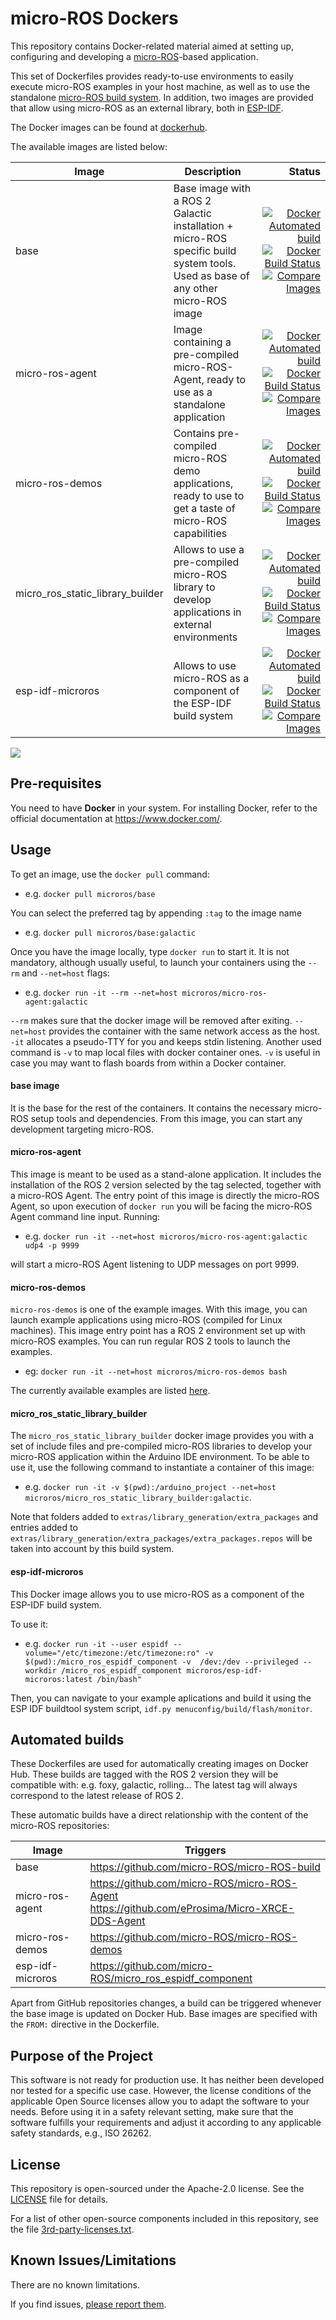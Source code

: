 # micro-ROS Dockers

This repository contains Docker-related material aimed at setting up, configuring and developing a [micro-ROS](https://microros.github.io/)-based application.

This set of Dockerfiles provides ready-to-use environments to easily execute micro-ROS examples in your host machine, as well as to use the standalone [micro-ROS build system](https://github.com/micro-ROS/micro_ros_setup).
In addition, two images are provided that allow using micro-ROS as an external library, both in [ESP-IDF](https://github.com/micro-ROS/micro_ros_espidf_component/tree/galactic/docker).

The Docker images can be found at [dockerhub](https://hub.docker.com/u/microros).

The available images are listed below:

| Image                            | Description                                                                                                                     |                                                                                                                                                                                                                                                                                                                                                                                                                                                                                                                                                                                              Status |
| -------------------------------- | ------------------------------------------------------------------------------------------------------------------------------- | --------------------------------------------------------------------------------------------------------------------------------------------------------------------------------------------------------------------------------------------------------------------------------------------------------------------------------------------------------------------------------------------------------------------------------------------------------------------------------------------------------------------------------------------------------------------------------------------------: |
| base                             | Base image with a ROS 2 Galactic installation + micro-ROS specific build system tools. Used as base of any other micro-ROS image |                                                                                                                                                                         [![Docker Automated build](https://img.shields.io/docker/cloud/automated/microros/base.svg?logo=docker)](https://hub.docker.com/r/microros/base/)[![Docker Build Status](https://img.shields.io/docker/cloud/build/microros/base.svg?logo=docker)](https://hub.docker.com/r/microros/base/)[![Compare Images](https://images.microbadger.com/badges/image/microros/base.svg)](https://microbadger.com/images/microros/base) |
| micro-ros-agent                  | Image containing a pre-compiled micro-ROS-Agent, ready to use as a standalone application                                       |                                                                                                       [![Docker Automated build](https://img.shields.io/docker/cloud/automated/microros/micro-ros-agent.svg?logo=docker)](https://hub.docker.com/r/microros/micro-ros-agent/)[![Docker Build Status](https://img.shields.io/docker/cloud/build/microros/micro-ros-agent.svg?logo=docker)](https://hub.docker.com/r/microros/micro-ros-agent/)[![Compare Images](https://images.microbadger.com/badges/image/microros/micro-ros-agent.svg)](https://microbadger.com/images/microros/micro-ros-agent) |
| micro-ros-demos                  | Contains pre-compiled micro-ROS demo applications, ready to use to get a taste of micro-ROS capabilities                        |                                                                                                       [![Docker Automated build](https://img.shields.io/docker/cloud/automated/microros/micro-ros-demos.svg?logo=docker)](https://hub.docker.com/r/microros/micro-ros-demos/)[![Docker Build Status](https://img.shields.io/docker/cloud/build/microros/micro-ros-demos.svg?logo=docker)](https://hub.docker.com/r/microros/micro-ros-demos/)[![Compare Images](https://images.microbadger.com/badges/image/microros/micro-ros-demos.svg)](https://microbadger.com/images/microros/micro-ros-demos) |
| micro_ros_static_library_builder | Allows to use a pre-compiled micro-ROS library to develop applications in external environments                                 | [![Docker Automated build](https://img.shields.io/docker/cloud/automated/microros/micro_ros_static_library_builder.svg?logo=docker)](https://hub.docker.com/r/microros/micro_ros_static_library_builder/)[![Docker Build Status](https://img.shields.io/docker/cloud/build/microros/micro_ros_static_library_builder.svg?logo=docker)](https://hub.docker.com/r/microros/micro_ros_static_library_builder/)[![Compare Images](https://images.microbadger.com/badges/image/microros/micro_ros_static_library_builder.svg)](https://microbadger.com/images/microros/micro_ros_static_library_builder) |
| esp-idf-microros                 | Allows to use micro-ROS as a component of the ESP-IDF build system                                                              |                                                                                                 [![Docker Automated build](https://img.shields.io/docker/cloud/automated/microros/esp-idf-microros.svg?logo=docker)](https://hub.docker.com/r/microros/esp-idf-microros/)[![Docker Build Status](https://img.shields.io/docker/cloud/build/microros/esp-idf-microros.svg?logo=docker)](https://hub.docker.com/r/microros/esp-idf-microros/)[![Compare Images](https://images.microbadger.com/badges/image/microros/esp-idf-microros.svg)](https://microbadger.com/images/microros/esp-idf-microros) |

![](http://www.plantuml.com/plantuml/svg/VP71JiCm38RlUGfhzsXtn65lW0GFC6M9kreqpMHdWaeyF6v26b3HRlRt_wxzDoV9ZlCzJiQC510yiP-mrXXlUO68yO8incJA4q8apyc-lhn1IFuT6IYwAmgCXEpOZuinVd8YS42vCOhGSAGm7C09RAHPECdJa3wNece3JIXR51mlJh1RrcvdgHTfPVMGENTtQH_O0yRV-qlxl_sirTbnkDES-i0Fs8reJAkHRGDzGYaOemYUlsn87xCjaHfXkexPRjzTfMwiQVwoUlBsMxjG5vrm3klJVWC0)

## Pre-requisites

You need to have **Docker** in your system.
For installing Docker, refer to the official documentation at https://www.docker.com/.

## Usage

To get an image, use the `docker pull` command:

* e.g. `docker pull microros/base`

You can select the preferred tag by appending `:tag` to the image name

* e.g. `docker pull microros/base:galactic`

Once you have the image locally, type `docker run` to start it. It is not mandatory, although usually useful, to launch your containers using the `--rm` and `--net=host` flags:

* e.g. `docker run -it --rm --net=host microros/micro-ros-agent:galactic`

`--rm` makes sure that the docker image will be removed after exiting.
`--net=host` provides the container with the same network access as the host.
`-it` allocates a pseudo-TTY for you and keeps stdin listening.
Another used command is `-v` to map local files with docker container ones.
`-v` is useful in case you may want to flash boards from within a Docker container.

#### base image

It is the base for the rest of the containers.
It contains the necessary micro-ROS setup tools and dependencies.
From this image, you can start any development targeting micro-ROS.


#### micro-ros-agent

This image is meant to be used as a stand-alone application.
It includes the installation of the ROS 2 version selected by the tag selected, together with a micro-ROS Agent.
The entry point of this image is directly the micro-ROS Agent, so upon execution of `docker run` you will be facing the micro-ROS Agent command line input. Running:

* e.g. `docker run -it --net=host microros/micro-ros-agent:galactic udp4 -p 9999`

will start a micro-ROS Agent listening to UDP messages on port 9999.

#### micro-ros-demos

`micro-ros-demos` is one of the example images.
With this image, you can launch example applications using micro-ROS (compiled for Linux machines).
This image entry point has a ROS 2 environment set up with micro-ROS examples.
You can run regular ROS 2 tools to launch the examples.

* eg: `docker run -it --net=host microros/micro-ros-demos bash`

The currently available examples are listed [here](https://github.com/micro-ROS/micro-ROS-demos/rclc).
#### micro_ros_static_library_builder

The `micro_ros_static_library_builder` docker image provides you with a set of include files and pre-compiled micro-ROS libraries to develop your micro-ROS application within the Arduino IDE environment.
To be able to use it, use the following command to instantiate a container of this image:

* e.g. `docker run -it -v $(pwd):/arduino_project --net=host microros/micro_ros_static_library_builder:galactic`.

Note that folders added to `extras/library_generation/extra_packages` and entries added to `extras/library_generation/extra_packages/extra_packages.repos` will be taken into account by this build system.

#### esp-idf-microros

This Docker image allows you to use micro-ROS as a component of the ESP-IDF build system.

To use it:

* e.g. `docker run -it --user espidf --volume="/etc/timezone:/etc/timezone:ro" -v  $(pwd):/micro_ros_espidf_component -v  /dev:/dev --privileged --workdir /micro_ros_espidf_component microros/esp-idf-microros:latest /bin/bash"`

Then, you can navigate to your example aplications and build it using the ESP IDF buildtool system script, `idf.py menuconfig/build/flash/monitor`.

## Automated builds

These Dockerfiles are used for automatically creating images on Docker Hub.
These builds are tagged with the ROS 2 version they will be compatible with: e.g. foxy, galactic, rolling...
The latest tag will always correspond to the latest release of ROS 2.

These automatic builds have a direct relationship with the content of the micro-ROS repositories:

 | Image                            | Triggers                                                                                           |
 | -------------------------------- | -------------------------------------------------------------------------------------------------- |
 | base                             | https://github.com/micro-ROS/micro-ROS-build                                                       |
 | micro-ros-agent                  | https://github.com/micro-ROS/micro-ROS-Agent <br> https://github.com/eProsima/Micro-XRCE-DDS-Agent |
 | micro-ros-demos                  | https://github.com/micro-ROS/micro-ROS-demos                                                       |
 | esp-idf-microros                 | https://github.com/micro-ROS/micro_ros_espidf_component                                            |

Apart from GitHub repositories changes, a build can be triggered whenever the base image is updated on Docker Hub.
Base images are specified with the `FROM:` directive in the Dockerfile.

## Purpose of the Project

This software is not ready for production use. It has neither been developed nor
tested for a specific use case. However, the license conditions of the
applicable Open Source licenses allow you to adapt the software to your needs.
Before using it in a safety relevant setting, make sure that the software
fulfills your requirements and adjust it according to any applicable safety
standards, e.g., ISO 26262.

## License

This repository is open-sourced under the Apache-2.0 license. See the
[LICENSE](LICENSE) file for details.

For a list of other open-source components included in this repository,
see the file [3rd-party-licenses.txt](3rd-party-licenses.txt).

## Known Issues/Limitations

There are no known limitations.

If you find issues, [please report them](https://github.com/micro-ROS/micro_ros_setup/issues).

